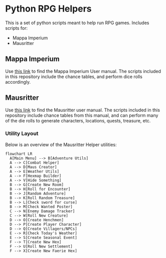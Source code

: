 # Python RPG Helpers
This is a set of python scripts meant to help run RPG games. Includes scripts for:
* Mappa Imperium
* Mausritter

## Mappa Imperium
Use [this link](https://nookrium.itch.io/mappa-imperium) to find the Mappa Imperium User manual. The scripts included in this repository include the chance tables, and perform dice rolls accordingly.

## Mausritter
Use [this link](https://mausritter.com/) to find the Mausritter user manual. The scripts included in this repository include chance tables from this manual, and
can perform many of the die rolls to generate characters, locations, quests, treasure, etc.

### Utility Layout
Below is an overview of the Mausritter Helper utilities:
```mermaid
flowchart LR
  A[Main Menu] --> B[Adventure Utils]
  A --> C[Combat Helper]
  A --> D[Maus Creator]
  A --> E[Weather Utils]
  A --> F[Hexmap Builder]
  A --> V[Hide Something]
  B --> G[Create New Room]
  B --> H[Roll for Encounter]
  B --> J[Random Adventure]
  B --> K[Roll Random Treasure]
  B --> L[Check sword for curse]
  B --> M[Check Wanted Poster]
  C --> N[Enemy Damage Tracker]
  C --> W[Roll New Creature]
  D --> O[Create Henchmen]
  D --> P[Create Player Character]
  D --> Q[Create Villagers/NPCs]
  E --> R[Check Today's Weather]
  E --> S[Create Seasonal Event]
  F --> T[Create New Hex]
  F --> U[Roll New Settlement]
  F --> X[Create New Faerie Hex]
```
